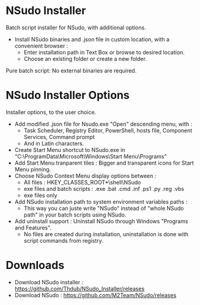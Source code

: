 # NSudo Installer
Batch script installer for NSudo, with additional options.
- Install NSudo binaries and .json file in custom location, with a convenient browser : 
  - Enter installation path in Text Box or browse to desired location. 
  - Choose an existing folder or create a new folder.

Pure batch script: No external binaries are required.

# NSudo Installer Options
Installer options, to the user choice.
- Add modified .json file for Nsudo.exe "Open" descending menu, with :
  - Task Scheduler, Registry Editor, PowerShell, hosts file, Component Services, Command prompt
  - And in Latin characters.
- Create Start Menu shortcut to NSudo.exe in "C:\ProgramData\Microsoft\Windows\Start Menu\Programs\"
- Add Start Menu tranparent tiles : Bigger and transparent icons for Start Menu pinning.
- Choose NSudo Context Menu display options between :
  - All files : HKEY_CLASSES_ROOT\*\shell\NSudo
  - exe files and batch scripts : .exe  .bat  .cmd  .inf  .ps1  .py  .reg  .vbs
  - exe files only
- Add NSudo installation path to system environment variables paths :
  - This way you can juste write "NSudo" instead of "whole NSudo path" in your batch scripts using NSudo. 
- Add uninstall support : Uninstall NSudo through Windows "Programs and Features".
  - No files are created during installation, uninstallation is done with script commands from registry.

# Downloads
- Download NSudo installer : https://github.com/Thdub/NSudo_Installer/releases
- Download NSudo : https://github.com/M2Team/NSudo/releases
